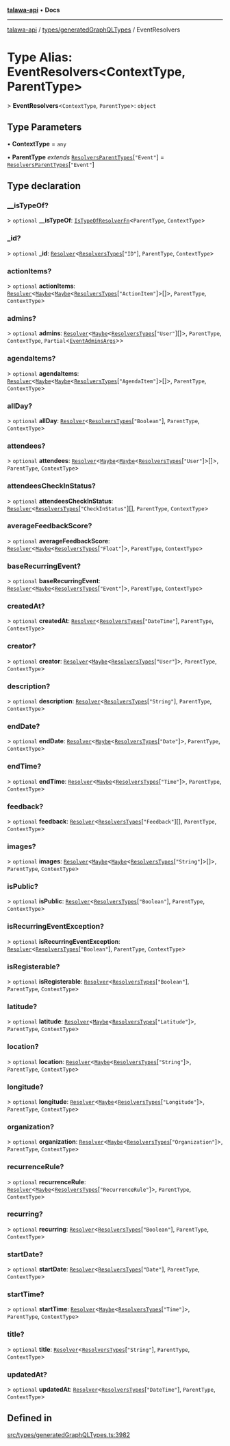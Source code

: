 [**talawa-api**](../../../README.md) • **Docs**

***

[talawa-api](../../../modules.md) / [types/generatedGraphQLTypes](../README.md) / EventResolvers

# Type Alias: EventResolvers\<ContextType, ParentType\>

\> **EventResolvers**\<`ContextType`, `ParentType`\>: `object`

## Type Parameters

• **ContextType** = `any`

• **ParentType** *extends* [`ResolversParentTypes`](ResolversParentTypes.md)\[`"Event"`\] = [`ResolversParentTypes`](ResolversParentTypes.md)\[`"Event"`\]

## Type declaration

### \_\_isTypeOf?

\> `optional` **\_\_isTypeOf**: [`IsTypeOfResolverFn`](IsTypeOfResolverFn.md)\<`ParentType`, `ContextType`\>

### \_id?

\> `optional` **\_id**: [`Resolver`](Resolver.md)\<[`ResolversTypes`](ResolversTypes.md)\[`"ID"`\], `ParentType`, `ContextType`\>

### actionItems?

\> `optional` **actionItems**: [`Resolver`](Resolver.md)\<[`Maybe`](Maybe.md)\<[`Maybe`](Maybe.md)\<[`ResolversTypes`](ResolversTypes.md)\[`"ActionItem"`\]\>[]\>, `ParentType`, `ContextType`\>

### admins?

\> `optional` **admins**: [`Resolver`](Resolver.md)\<[`Maybe`](Maybe.md)\<[`ResolversTypes`](ResolversTypes.md)\[`"User"`\][]\>, `ParentType`, `ContextType`, `Partial`\<[`EventAdminsArgs`](EventAdminsArgs.md)\>\>

### agendaItems?

\> `optional` **agendaItems**: [`Resolver`](Resolver.md)\<[`Maybe`](Maybe.md)\<[`Maybe`](Maybe.md)\<[`ResolversTypes`](ResolversTypes.md)\[`"AgendaItem"`\]\>[]\>, `ParentType`, `ContextType`\>

### allDay?

\> `optional` **allDay**: [`Resolver`](Resolver.md)\<[`ResolversTypes`](ResolversTypes.md)\[`"Boolean"`\], `ParentType`, `ContextType`\>

### attendees?

\> `optional` **attendees**: [`Resolver`](Resolver.md)\<[`Maybe`](Maybe.md)\<[`Maybe`](Maybe.md)\<[`ResolversTypes`](ResolversTypes.md)\[`"User"`\]\>[]\>, `ParentType`, `ContextType`\>

### attendeesCheckInStatus?

\> `optional` **attendeesCheckInStatus**: [`Resolver`](Resolver.md)\<[`ResolversTypes`](ResolversTypes.md)\[`"CheckInStatus"`\][], `ParentType`, `ContextType`\>

### averageFeedbackScore?

\> `optional` **averageFeedbackScore**: [`Resolver`](Resolver.md)\<[`Maybe`](Maybe.md)\<[`ResolversTypes`](ResolversTypes.md)\[`"Float"`\]\>, `ParentType`, `ContextType`\>

### baseRecurringEvent?

\> `optional` **baseRecurringEvent**: [`Resolver`](Resolver.md)\<[`Maybe`](Maybe.md)\<[`ResolversTypes`](ResolversTypes.md)\[`"Event"`\]\>, `ParentType`, `ContextType`\>

### createdAt?

\> `optional` **createdAt**: [`Resolver`](Resolver.md)\<[`ResolversTypes`](ResolversTypes.md)\[`"DateTime"`\], `ParentType`, `ContextType`\>

### creator?

\> `optional` **creator**: [`Resolver`](Resolver.md)\<[`Maybe`](Maybe.md)\<[`ResolversTypes`](ResolversTypes.md)\[`"User"`\]\>, `ParentType`, `ContextType`\>

### description?

\> `optional` **description**: [`Resolver`](Resolver.md)\<[`ResolversTypes`](ResolversTypes.md)\[`"String"`\], `ParentType`, `ContextType`\>

### endDate?

\> `optional` **endDate**: [`Resolver`](Resolver.md)\<[`Maybe`](Maybe.md)\<[`ResolversTypes`](ResolversTypes.md)\[`"Date"`\]\>, `ParentType`, `ContextType`\>

### endTime?

\> `optional` **endTime**: [`Resolver`](Resolver.md)\<[`Maybe`](Maybe.md)\<[`ResolversTypes`](ResolversTypes.md)\[`"Time"`\]\>, `ParentType`, `ContextType`\>

### feedback?

\> `optional` **feedback**: [`Resolver`](Resolver.md)\<[`ResolversTypes`](ResolversTypes.md)\[`"Feedback"`\][], `ParentType`, `ContextType`\>

### images?

\> `optional` **images**: [`Resolver`](Resolver.md)\<[`Maybe`](Maybe.md)\<[`Maybe`](Maybe.md)\<[`ResolversTypes`](ResolversTypes.md)\[`"String"`\]\>[]\>, `ParentType`, `ContextType`\>

### isPublic?

\> `optional` **isPublic**: [`Resolver`](Resolver.md)\<[`ResolversTypes`](ResolversTypes.md)\[`"Boolean"`\], `ParentType`, `ContextType`\>

### isRecurringEventException?

\> `optional` **isRecurringEventException**: [`Resolver`](Resolver.md)\<[`ResolversTypes`](ResolversTypes.md)\[`"Boolean"`\], `ParentType`, `ContextType`\>

### isRegisterable?

\> `optional` **isRegisterable**: [`Resolver`](Resolver.md)\<[`ResolversTypes`](ResolversTypes.md)\[`"Boolean"`\], `ParentType`, `ContextType`\>

### latitude?

\> `optional` **latitude**: [`Resolver`](Resolver.md)\<[`Maybe`](Maybe.md)\<[`ResolversTypes`](ResolversTypes.md)\[`"Latitude"`\]\>, `ParentType`, `ContextType`\>

### location?

\> `optional` **location**: [`Resolver`](Resolver.md)\<[`Maybe`](Maybe.md)\<[`ResolversTypes`](ResolversTypes.md)\[`"String"`\]\>, `ParentType`, `ContextType`\>

### longitude?

\> `optional` **longitude**: [`Resolver`](Resolver.md)\<[`Maybe`](Maybe.md)\<[`ResolversTypes`](ResolversTypes.md)\[`"Longitude"`\]\>, `ParentType`, `ContextType`\>

### organization?

\> `optional` **organization**: [`Resolver`](Resolver.md)\<[`Maybe`](Maybe.md)\<[`ResolversTypes`](ResolversTypes.md)\[`"Organization"`\]\>, `ParentType`, `ContextType`\>

### recurrenceRule?

\> `optional` **recurrenceRule**: [`Resolver`](Resolver.md)\<[`Maybe`](Maybe.md)\<[`ResolversTypes`](ResolversTypes.md)\[`"RecurrenceRule"`\]\>, `ParentType`, `ContextType`\>

### recurring?

\> `optional` **recurring**: [`Resolver`](Resolver.md)\<[`ResolversTypes`](ResolversTypes.md)\[`"Boolean"`\], `ParentType`, `ContextType`\>

### startDate?

\> `optional` **startDate**: [`Resolver`](Resolver.md)\<[`ResolversTypes`](ResolversTypes.md)\[`"Date"`\], `ParentType`, `ContextType`\>

### startTime?

\> `optional` **startTime**: [`Resolver`](Resolver.md)\<[`Maybe`](Maybe.md)\<[`ResolversTypes`](ResolversTypes.md)\[`"Time"`\]\>, `ParentType`, `ContextType`\>

### title?

\> `optional` **title**: [`Resolver`](Resolver.md)\<[`ResolversTypes`](ResolversTypes.md)\[`"String"`\], `ParentType`, `ContextType`\>

### updatedAt?

\> `optional` **updatedAt**: [`Resolver`](Resolver.md)\<[`ResolversTypes`](ResolversTypes.md)\[`"DateTime"`\], `ParentType`, `ContextType`\>

## Defined in

[src/types/generatedGraphQLTypes.ts:3982](https://github.com/PalisadoesFoundation/talawa-api/blob/1f38da5423898626c6ebfa24896a9c3d008195c6/src/types/generatedGraphQLTypes.ts#L3982)
